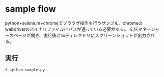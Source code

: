 # sample flow

python+selenium+chromeでブラウザ操作を行うサンプル。chromeのwebdriverのバイナリファイルにパスが通っている必要がある。
広告マネージャーのページが開き、実行後にssディレクトリにスクリーンショットが出力される。

## 実行

```shell
$ python sample.py
```
